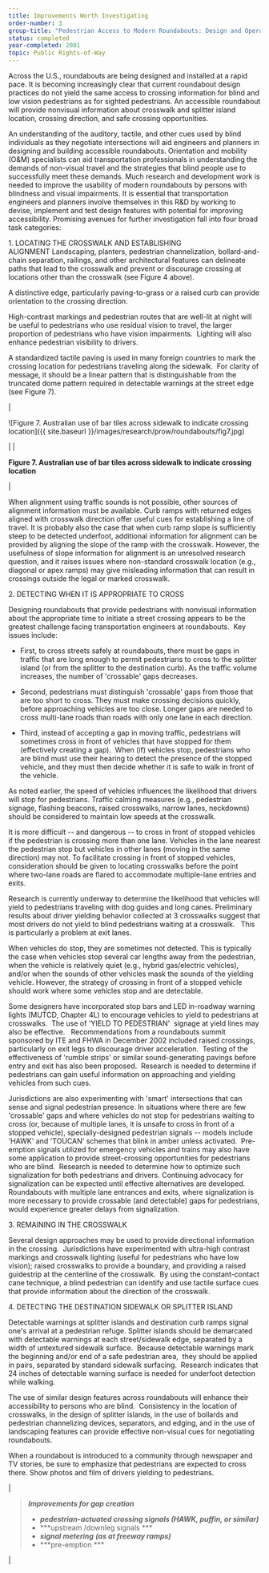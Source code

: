 ```yaml
---
title: Improvements Worth Investigating
order-number: 3
group-title: "Pedestrian Access to Modern Roundabouts: Design and Operational Issues for Pedestrians who are Blind"
status: completed
year-completed: 2001
topic: Public Rights-of-Way
---
```



Across the U.S., roundabouts are being designed and installed at a rapid pace. It is becoming increasingly clear that current roundabout design practices do not yield the same access to crossing information for blind and low vision pedestrians as for sighted pedestrians. An accessible roundabout will provide nonvisual information about crosswalk and splitter island location, crossing direction, and safe crossing opportunities.

An understanding of the auditory, tactile, and other cues used by blind individuals as they negotiate intersections will aid engineers and planners in designing and building accessible roundabouts. Orientation and mobility (O&M) specialists can aid transportation professionals in understanding the demands of non-visual travel and the strategies that blind people use to successfully meet these demands. Much research and development work is needed to improve the usability of modern roundabouts by persons with blindness and visual impairments. It is essential that transportation engineers and planners involve themselves in this R&D by working to devise, implement and test design features with potential for improving accessibility. Promising avenues for further investigation fall into four broad task categories:

1\. LOCATING THE CROSSWALK AND ESTABLISHING ALIGNMENT Landscaping, planters, pedestrian channelization, bollard-and-chain separation, railings, and other architectural features can delineate paths that lead to the crosswalk and prevent or discourage crossing at locations other than the crosswalk (see Figure 4 above). 

A distinctive edge, particularly paving-to-grass or a raised curb can provide orientation to the crossing direction. 

High-contrast markings and pedestrian routes that are well-lit at night will be useful to pedestrians who use residual vision to travel, the larger proportion of pedestrians who have vision impairments.  Lighting will also enhance pedestrian visibility to drivers.

A standardized tactile paving is used in many foreign countries to mark the crossing location for pedestrians traveling along the sidewalk.  For clarity of message, it should be a linear pattern that is distinguishable from the truncated dome pattern required in detectable warnings at the street edge (see Figure 7). 

|

![Figure 7. Australian use of bar tiles across sidewalk to indicate crossing location]({{ site.baseurl }}/images/research/prow/roundabouts/fig7.jpg)

 |
|

**Figure 7. Australian use of bar tiles across sidewalk to indicate crossing location**

 |

When alignment using traffic sounds is not possible, other sources of alignment information must be available. Curb ramps with returned edges aligned with crosswalk direction offer useful cues for establishing a line of travel. It is probably also the case that when curb ramp slope is sufficiently steep to be detected underfoot, additional information for alignment can be provided by aligning the slope of the ramp with the crosswalk. However, the usefulness of slope information for alignment is an unresolved research question, and it raises issues where non-standard crosswalk location (e.g., diagonal or apex ramps) may give misleading information that can result in crossings outside the legal or marked crosswalk.

2\. DETECTING WHEN IT IS APPROPRIATE TO CROSS

Designing roundabouts that provide pedestrians with nonvisual information about the appropriate time to initiate a street crossing appears to be the greatest challenge facing transportation engineers at roundabouts.  Key issues include:

-   First, to cross streets safely at roundabouts, there must be gaps in traffic that are long enough to permit pedestrians to cross to the splitter island (or from the splitter to the destination curb). As the traffic volume increases, the number of 'crossable' gaps decreases.

-   Second, pedestrians must distinguish 'crossable' gaps from those that are too short to cross. They must make crossing decisions quickly, before approaching vehicles are too close. Longer gaps are needed to cross multi-lane roads than roads with only one lane in each direction.

-   Third, instead of accepting a gap in moving traffic, pedestrians will sometimes cross in front of vehicles that have stopped for them (effectively creating a gap).  When (if) vehicles stop, pedestrians who are blind must use their hearing to detect the presence of the stopped vehicle, and they must then decide whether it is safe to walk in front of the vehicle.

As noted earlier, the speed of vehicles influences the likelihood that drivers will stop for pedestrians. Traffic calming measures (e.g., pedestrian signage, flashing beacons, raised crosswalks, narrow lanes, neckdowns) should be considered to maintain low speeds at the crosswalk.

It is more difficult -- and dangerous -- to cross in front of stopped vehicles if the pedestrian is crossing more than one lane. Vehicles in the lane nearest the pedestrian stop but vehicles in other lanes (moving in the same direction) may not. To facilitate crossing in front of stopped vehicles, consideration should be given to locating crosswalks before the point where two-lane roads are flared to accommodate multiple-lane entries and exits.

Research is currently underway to determine the likelihood that vehicles will yield to pedestrians traveling with dog guides and long canes. Preliminary results about driver yielding behavior collected at 3 crosswalks suggest that most drivers do not yield to blind pedestrians waiting at a crosswalk.   This is particularly a problem at exit lanes. 

When vehicles do stop, they are sometimes not detected. This is typically the case when vehicles stop several car lengths away from the pedestrian, when the vehicle is relatively quiet (e.g., hybrid gas/electric vehicles), and/or when the sounds of other vehicles mask the sounds of the yielding vehicle. However, the strategy of crossing in front of a stopped vehicle should work where some vehicles stop and are detectable.

Some designers have incorporated stop bars and LED in-roadway warning lights (MUTCD, Chapter 4L) to encourage vehicles to yield to pedestrians at crosswalks.  The use of 'YIELD TO PEDESTRIAN'  signage at yield lines may also be effective.   Recommendations from a roundabouts summit sponsored by ITE and FHWA in December 2002 included raised crossings, particularly on exit legs to discourage driver acceleration.  Testing of the effectiveness of 'rumble strips' or similar sound-generating pavings before entry and exit has also been proposed.  Research is needed to determine if pedestrians can gain useful information on approaching and yielding vehicles from such cues.                   

Jurisdictions are also experimenting with 'smart' intersections that can sense and signal pedestrian presence. In situations where there are few 'crossable' gaps and where vehicles do not stop for pedestrians waiting to cross (or, because of multiple lanes, it is unsafe to cross in front of a stopped vehicle), specially-designed pedestrian signals -- models include 'HAWK' and 'TOUCAN' schemes that blink in amber unless activated.  Pre-emption signals utilized for emergency vehicles and trains may also have some application to provide street-crossing opportunities for pedestrians who are blind.  Research is needed to determine how to optimize such signalization for both pedestrians and drivers. Continuing advocacy for signalization can be expected until effective alternatives are developed.  Roundabouts with multiple lane entrances and exits, where signalization is more necessary to provide crossable (and detectable) gaps for pedestrians, would experience greater delays from signalization.

3\. REMAINING IN THE CROSSWALK

Several design approaches may be used to provide directional information in the crossing.  Jurisdictions have experimented with ultra-high contrast markings and crosswalk lighting (useful for pedestrians who have low vision); raised crosswalks to provide a boundary, and providing a raised guidestrip at the centerline of the crosswalk.  By using the constant-contact cane technique, a blind pedestrian can identify and use tactile surface cues that provide information about the direction of the crosswalk. 

4\. DETECTING THE DESTINATION SIDEWALK OR SPLITTER ISLAND

Detectable warnings at splitter islands and destination curb ramps signal one's arrival at a pedestrian refuge. Splitter islands should be demarcated with detectable warnings at each street/sidewalk edge, separated by a width of untextured sidewalk surface.  Because detectable warnings mark the beginning and/or end of a safe pedestrian area,  they should be applied in pairs, separated by standard sidewalk surfacing.  Research indicates that 24 inches of detectable warning surface is needed for underfoot detection while walking. 

The use of similar design features across roundabouts will enhance their accessibility to persons who are blind.  Consistency in the location of crosswalks, in the design of splitter islands, in the use of bollards and pedestrian channelizing devices, separators, and edging, and in the use of landscaping features can provide effective non-visual cues for negotiating roundabouts.

When a roundabout is introduced to a community through newspaper and TV stories, be sure to emphasize that pedestrians are expected to cross there. Show photos and film of drivers yielding to pedestrians.

|

> ***Improvements for gap creation***
>
> -   ***pedestrian-actuated crossing signals (HAWK, puffin, or similar)***
> -   ***upstream /downleg signals ***
> -   ***signal metering** **(as at freeway ramps)***
> -   ***pre-emption ***

 |
